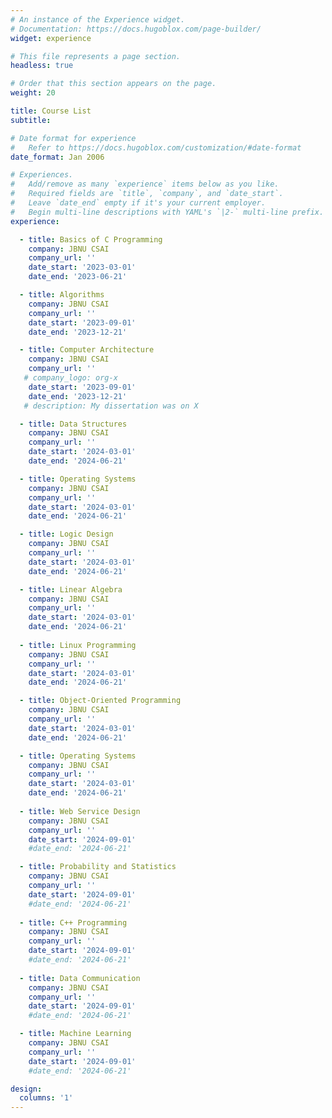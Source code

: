 ```yaml
---
# An instance of the Experience widget.
# Documentation: https://docs.hugoblox.com/page-builder/
widget: experience

# This file represents a page section.
headless: true

# Order that this section appears on the page.
weight: 20

title: Course List
subtitle:

# Date format for experience
#   Refer to https://docs.hugoblox.com/customization/#date-format
date_format: Jan 2006

# Experiences.
#   Add/remove as many `experience` items below as you like.
#   Required fields are `title`, `company`, and `date_start`.
#   Leave `date_end` empty if it's your current employer.
#   Begin multi-line descriptions with YAML's `|2-` multi-line prefix.
experience:

  - title: Basics of C Programming
    company: JBNU CSAI
    company_url: ''
    date_start: '2023-03-01'
    date_end: '2023-06-21'

  - title: Algorithms
    company: JBNU CSAI
    company_url: ''
    date_start: '2023-09-01'
    date_end: '2023-12-21'

  - title: Computer Architecture
    company: JBNU CSAI
    company_url: ''
   # company_logo: org-x
    date_start: '2023-09-01'
    date_end: '2023-12-21'
   # description: My dissertation was on X

  - title: Data Structures
    company: JBNU CSAI
    company_url: ''
    date_start: '2024-03-01'
    date_end: '2024-06-21'

  - title: Operating Systems
    company: JBNU CSAI
    company_url: ''
    date_start: '2024-03-01'
    date_end: '2024-06-21'

  - title: Logic Design
    company: JBNU CSAI
    company_url: ''
    date_start: '2024-03-01'
    date_end: '2024-06-21'

  - title: Linear Algebra
    company: JBNU CSAI
    company_url: ''
    date_start: '2024-03-01'
    date_end: '2024-06-21'
  
  - title: Linux Programming
    company: JBNU CSAI
    company_url: ''
    date_start: '2024-03-01'
    date_end: '2024-06-21'

  - title: Object-Oriented Programming
    company: JBNU CSAI
    company_url: ''
    date_start: '2024-03-01'
    date_end: '2024-06-21'

  - title: Operating Systems
    company: JBNU CSAI
    company_url: ''
    date_start: '2024-03-01'
    date_end: '2024-06-21'
  
  - title: Web Service Design
    company: JBNU CSAI
    company_url: ''
    date_start: '2024-09-01'
    #date_end: '2024-06-21' 

  - title: Probability and Statistics
    company: JBNU CSAI
    company_url: ''
    date_start: '2024-09-01'
    #date_end: '2024-06-21'    
  
  - title: C++ Programming
    company: JBNU CSAI
    company_url: ''
    date_start: '2024-09-01'
    #date_end: '2024-06-21' 
  
  - title: Data Communication
    company: JBNU CSAI
    company_url: ''
    date_start: '2024-09-01'
    #date_end: '2024-06-21' 

  - title: Machine Learning
    company: JBNU CSAI
    company_url: ''
    date_start: '2024-09-01'
    #date_end: '2024-06-21' 

design:
  columns: '1'
---
```

